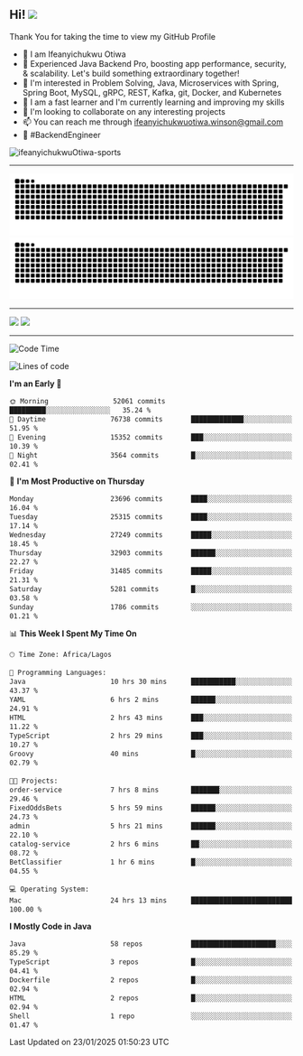<!-- BLOG-POST-LIST:START --><!-- BLOG-POST-LIST:END -->

## Hi! <img src="https://media.giphy.com/media/hvRJCLFzcasrR4ia7z/giphy.gif" width="4%"> 

Thank You for taking the time to view my GitHub Profile

- 👋 I am Ifeanyichukwu Otiwa
- 🚀 Experienced Java Backend Pro, boosting app performance, security, & scalability. Let's build something extraordinary together!
- 👀 I'm interested in Problem Solving, Java, Microservices with Spring, Spring Boot, MySQL, gRPC, REST, Kafka, git, Docker, and Kubernetes
- 🌱 I am a fast learner and I'm currently learning and improving my skills
- 💞️ I'm looking to collaborate on any interesting projects
- 📫 You can reach me through ifeanyichukwuotiwa.winson@gmail.com
- 🚀 #BackendEngineer

<p align="left" marginTop="10px"> <img src="https://komarev.com/ghpvc/?username=ifeanyichukwuOtiwa-sports&label=Profile%20views&color=0e75b6&style=for-the-badge" alt="ifeanyichukwuOtiwa-sports" /> </p>

***

<!--🐍📈SNAKEGRAPH / 🌐WEBSITE: https://github.com/Platane/snk -->
![github contribution grid snake animation](https://raw.githubusercontent.com/ifeanyichukwuOtiwa-sports/ifeanyichukwuOtiwa-sports/output/github-contribution-grid-snake-dark.svg#gh-dark-mode-only)![github contribution grid snake animation](https://raw.githubusercontent.com/ifeanyichukwuOtiwa-sports/ifeanyichukwuOtiwa-sports/output/github-contribution-grid-snake.svg#gh-light-mode-only)

***

<p float="left">
  <img float="left" src="https://github-readme-stats.vercel.app/api?username=ifeanyichukwuOtiwa-sports&count_private=true&include_all_commits=true&theme=react&show_icons=true" />
  <img float="right" src="https://github-readme-stats.vercel.app/api/top-langs/?username=ifeanyichukwuOtiwa-sports&layout=compact&show_icons=true&theme=react" /> 
</p>

***



<!--START_SECTION:waka-->
![Code Time](http://img.shields.io/badge/Code%20Time-3%2C355%20hrs%208%20mins-blue)

![Lines of code](https://img.shields.io/badge/From%20Hello%20World%20I%27ve%20Written-37.1%20million%20lines%20of%20code-blue)

**I'm an Early 🐤** 

```text
🌞 Morning                52061 commits       █████████░░░░░░░░░░░░░░░░   35.24 % 
🌆 Daytime                76738 commits       █████████████░░░░░░░░░░░░   51.95 % 
🌃 Evening                15352 commits       ███░░░░░░░░░░░░░░░░░░░░░░   10.39 % 
🌙 Night                  3564 commits        █░░░░░░░░░░░░░░░░░░░░░░░░   02.41 % 
```
📅 **I'm Most Productive on Thursday** 

```text
Monday                   23696 commits       ████░░░░░░░░░░░░░░░░░░░░░   16.04 % 
Tuesday                  25315 commits       ████░░░░░░░░░░░░░░░░░░░░░   17.14 % 
Wednesday                27249 commits       █████░░░░░░░░░░░░░░░░░░░░   18.45 % 
Thursday                 32903 commits       ██████░░░░░░░░░░░░░░░░░░░   22.27 % 
Friday                   31485 commits       █████░░░░░░░░░░░░░░░░░░░░   21.31 % 
Saturday                 5281 commits        █░░░░░░░░░░░░░░░░░░░░░░░░   03.58 % 
Sunday                   1786 commits        ░░░░░░░░░░░░░░░░░░░░░░░░░   01.21 % 
```


📊 **This Week I Spent My Time On** 

```text
🕑︎ Time Zone: Africa/Lagos

💬 Programming Languages: 
Java                     10 hrs 30 mins      ███████████░░░░░░░░░░░░░░   43.37 % 
YAML                     6 hrs 2 mins        ██████░░░░░░░░░░░░░░░░░░░   24.91 % 
HTML                     2 hrs 43 mins       ███░░░░░░░░░░░░░░░░░░░░░░   11.22 % 
TypeScript               2 hrs 29 mins       ███░░░░░░░░░░░░░░░░░░░░░░   10.27 % 
Groovy                   40 mins             █░░░░░░░░░░░░░░░░░░░░░░░░   02.79 % 

🐱‍💻 Projects: 
order-service            7 hrs 8 mins        ███████░░░░░░░░░░░░░░░░░░   29.46 % 
FixedOddsBets            5 hrs 59 mins       ██████░░░░░░░░░░░░░░░░░░░   24.73 % 
admin                    5 hrs 21 mins       ██████░░░░░░░░░░░░░░░░░░░   22.10 % 
catalog-service          2 hrs 6 mins        ██░░░░░░░░░░░░░░░░░░░░░░░   08.72 % 
BetClassifier            1 hr 6 mins         █░░░░░░░░░░░░░░░░░░░░░░░░   04.55 % 

💻 Operating System: 
Mac                      24 hrs 13 mins      █████████████████████████   100.00 % 
```

**I Mostly Code in Java** 

```text
Java                     58 repos            █████████████████████░░░░   85.29 % 
TypeScript               3 repos             █░░░░░░░░░░░░░░░░░░░░░░░░   04.41 % 
Dockerfile               2 repos             █░░░░░░░░░░░░░░░░░░░░░░░░   02.94 % 
HTML                     2 repos             █░░░░░░░░░░░░░░░░░░░░░░░░   02.94 % 
Shell                    1 repo              ░░░░░░░░░░░░░░░░░░░░░░░░░   01.47 % 
```




 Last Updated on 23/01/2025 01:50:23 UTC
<!--END_SECTION:waka-->

<!--
<p align="center">
![trophy](https://github-profile-trophy.vercel.app/?username=ifeanyichukwuOtiwa-sports&theme=onedark) (https://github.com/ryo-ma/github-profile-trophy)
</p>
-->

<!---
ifeanyi-otiwa/ifeanyi-otiwa is a ✨ special ✨ repository because its `README.md` (this file) appears on your GitHub profile.
You can click the Preview link to take a look at your changes.
--->
